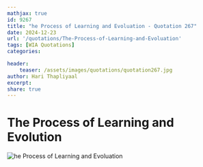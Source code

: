 ```yaml
---
mathjax: true
id: 9267
title: "he Process of Learning and Evoluation - Quotation 267"
date: 2024-12-23
url: '/quotations/The-Process-of-Learning-and-Evoluation'
tags: [WIA Quotations] 
categories: 

header:
    teaser: /assets/images/quotations/quotation267.jpg
author: Hari Thapliyaal 
excerpt:
share: true 
---
```


# The Process of Learning and Evolution

![he Process of Learning and Evoluation](/assets/images/quotations/quotation267.jpg)
